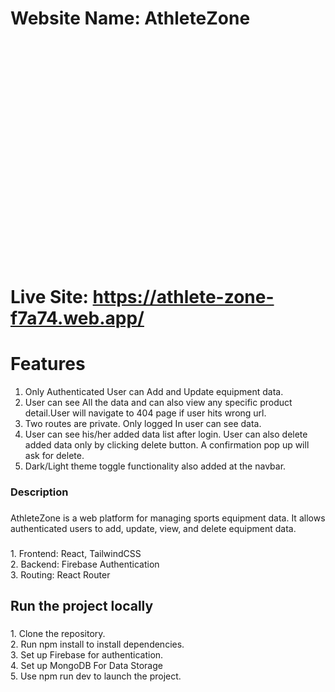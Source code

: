 # Website Name: AthleteZone

###

<div align="center">
  <img height="350" width="full src="https://i.ibb.co.com/Gs7yrrC/Whats-App-Image-2025-01-08-at-17-06-27-50bd914d.jpg"  />
</div>

###

# Live Site: https://athlete-zone-f7a74.web.app/

# Features 

1. Only Authenticated User can Add and Update equipment data.
2. User can see All the data and can also view any specific product detail.User will navigate to 404 page if user hits wrong url.
3. Two routes are private. Only logged In user can see data.
4. User can see his/her added data list after login. User can also delete added data only by clicking delete button. A confirmation pop up will ask for delete.
5. Dark/Light theme toggle functionality also added at the navbar.
###   
<h3 align="left">Description</h3>

###
<p align="left">AthleteZone is a web platform for managing sports equipment data. It allows authenticated users to add, update, view, and delete equipment data.</p>

###

<p align="left">1. Frontend: React, TailwindCSS<br>2. Backend: Firebase Authentication<br>3. Routing: React Router</p>

###



###

<h2 align="left">Run the project locally</h2>

###

<p align="left">1. Clone the repository.<br>2. Run npm install to install dependencies.<br>3. Set up Firebase for authentication.<br>4. Set up MongoDB For Data Storage<br>5. Use npm run dev to launch the project.</p>

###

